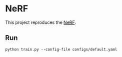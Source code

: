 # NeRF

This project reproduces the [NeRF](https://www.matthewtancik.com/nerf).

## Run
```
python train.py --config-file configs/default.yaml
```
